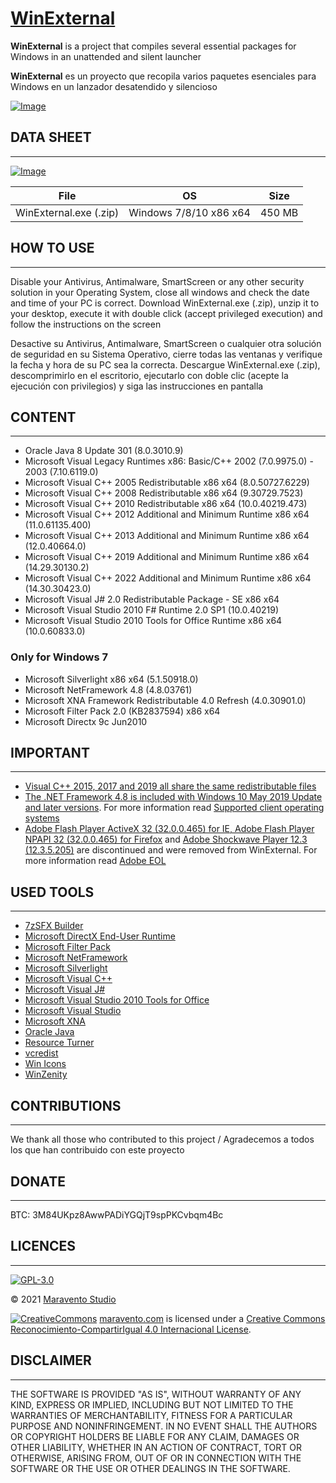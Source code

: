 # [WinExternal](https://www.maravento.com/p/winexternal.html)

**WinExternal** is a project that compiles several essential packages for Windows in an unattended and silent launcher

**WinExternal** es un proyecto que recopila varios paquetes esenciales para Windows en un lanzador desatendido y silencioso

[![Image](https://2.bp.blogspot.com/-iZ_fW9WYLHM/XOV_tAfCZkI/AAAAAAAAHW8/B-RdtgeEwX08oizgP3VDG-_kdWb95ngaQCLcBGAs/s1600/winexternal.png)](https://www.maravento.com/p/winexternal.html)

## DATA SHEET

---

[![Image](https://1.bp.blogspot.com/-Y_vVfquMvAE/WsOHgH6kY1I/AAAAAAAAD6Q/PPbPjbEBHH4YJDrcU6tE0ENbhHMroAmRQCLcBGAs/s1600/quick-download.png)](https://mega.nz/file/qY0AzITR#oneRrivVWllAvZQ5UdR958YqqlyhFM4ju-HLe4y8I64)

|File|OS|Size|
| :---: | :---: | :---: |
|WinExternal.exe (.zip)|Windows 7/8/10 x86 x64|450 MB|

## HOW TO USE

---

Disable your Antivirus, Antimalware, SmartScreen or any other security solution in your Operating System, close all windows and check the date and time of your PC is correct. Download WinExternal.exe (.zip), unzip it to your desktop, execute it with double click (accept privileged execution) and follow the instructions on the screen

Desactive su Antivirus, Antimalware, SmartScreen o cualquier otra solución de seguridad en su Sistema Operativo, cierre todas las ventanas y verifique la fecha y hora de su PC sea la correcta. Descargue WinExternal.exe (.zip), descomprimirlo en el escritorio, ejecutarlo con doble clic (acepte la ejecución con privilegios) y siga las instrucciones en pantalla

## CONTENT

---

- Oracle Java 8 Update 301 (8.0.3010.9)
- Microsoft Visual Legacy Runtimes x86: Basic/C++ 2002 (7.0.9975.0) - 2003 (7.10.6119.0)
- Microsoft Visual C++ 2005 Redistributable x86 x64 (8.0.50727.6229)
- Microsoft Visual C++ 2008 Redistributable x86 x64 (9.30729.7523)
- Microsoft Visual C++ 2010 Redistributable x86 x64 (10.0.40219.473)
- Microsoft Visual C++ 2012 Additional and Minimum Runtime x86 x64 (11.0.61135.400)
- Microsoft Visual C++ 2013 Additional and Minimum Runtime x86 x64 (12.0.40664.0)
- Microsoft Visual C++ 2019 Additional and Minimum Runtime x86 x64 (14.29.30130.2)
- Microsoft Visual C++ 2022 Additional and Minimum Runtime x86 x64 (14.30.30423.0)
- Microsoft Visual J# 2.0 Redistributable Package - SE x86 x64
- Microsoft Visual Studio 2010 F# Runtime 2.0 SP1 (10.0.40219)
- Microsoft Visual Studio 2010 Tools for Office Runtime x86 x64 (10.0.60833.0)

### Only for Windows 7

- Microsoft Silverlight x86 x64 (5.1.50918.0)
- Microsoft NetFramework 4.8 (4.8.03761)
- Microsoft XNA Framework Redistributable 4.0 Refresh (4.0.30901.0)
- Microsoft Filter Pack 2.0 (KB2837594) x86 x64
- Microsoft Directx 9c Jun2010

## IMPORTANT

---

- [Visual C++ 2015, 2017 and 2019 all share the same redistributable files](https://support.microsoft.com/en-us/help/2977003/the-latest-supported-visual-c-downloads)
- [The .NET Framework 4.8 is included with Windows 10 May 2019 Update and later versions](https://docs.microsoft.com/en-us/dotnet/framework/install/on-windows-10#net-framework-48). For more information read [Supported client operating systems](https://docs.microsoft.com/en-us/dotnet/framework/get-started/system-requirements#supported-client-operating-systems)
- [Adobe Flash Player ActiveX 32 (32.0.0.465) for IE, Adobe Flash Player NPAPI 32 (32.0.0.465) for Firefox](https://helpx.adobe.com/es/flash-player/kb/installation-problems-flash-player-windows.html) and [Adobe Shockwave Player 12.3 (12.3.5.205)](https://fpdownload.macromedia.com/pub/flashplayer/latest/help/install_flash_player.exe) are discontinued and were removed from WinExternal. For more information read [Adobe EOL](https://www.adobe.com/es/products/flashplayer/end-of-life.html#:~:text=As%20previously%20announced%20in%20July,(%E2%80%9CEOL%20Date%E2%80%9D).)

## USED TOOLS

---

- [7zSFX Builder](https://sourceforge.net/projects/s-zipsfxbuilder/)
- [Microsoft DirectX End-User Runtime](https://www.microsoft.com/en-us/download/details.aspx?id=35)
- [Microsoft Filter Pack](https://www.microsoft.com/en-us/download/details.aspx?id=50934)
- [Microsoft NetFramework](https://dotnet.microsoft.com/download/dotnet-framework)
- [Microsoft Silverlight](https://www.microsoft.com/silverlight/)
- [Microsoft Visual C++](https://support.microsoft.com/es-es/topic/descargas-m%C3%A1s-recientes-compatibles-de-visual-c-2647da03-1eea-4433-9aff-95f26a218cc0)
- [Microsoft Visual J#](https://www.microsoft.com/es-co/download/details.aspx?id=4712)
- [Microsoft Visual Studio 2010 Tools for Office](https://www.microsoft.com/es-es/download/details.aspx?id=48217)
- [Microsoft Visual Studio](https://www.microsoft.com/en-us/Download/confirmation.aspx?id=6144)
- [Microsoft XNA](https://www.microsoft.com/en-us/download/details.aspx?id=20914)
- [Oracle Java](https://www.java.com/en/download/manual.jsp)
- [Resource Turner](http://www.restuner.com/)
- [vcredist](https://github.com/abbodi1406/vcredist/releases)
- [Win Icons](http://www.iconarchive.com/show/fs-icons-by-franksouza183/Places-folder-windows-icon.html)
- [WinZenity](https://github.com/maravento/winzenity)


## CONTRIBUTIONS

---

We thank all those who contributed to this project / Agradecemos a todos los que han contribuido con este proyecto

## DONATE

---

BTC: 3M84UKpz8AwwPADiYGQjT9spPKCvbqm4Bc

## LICENCES

---

[![GPL-3.0](https://img.shields.io/badge/License-GPLv3-blue.svg)](https://www.gnu.org/licenses/gpl.txt)

© 2021 [Maravento Studio](http://www.maravento.com)

[![CreativeCommons](https://licensebuttons.net/l/by-sa/4.0/88x31.png)](http://creativecommons.org/licenses/by-sa/4.0/)
[maravento.com](http://www.maravento.com) is licensed under a [Creative Commons Reconocimiento-CompartirIgual 4.0 Internacional License](http://creativecommons.org/licenses/by-sa/4.0/).

## DISCLAIMER

---

THE SOFTWARE IS PROVIDED "AS IS", WITHOUT WARRANTY OF ANY KIND, EXPRESS OR IMPLIED, INCLUDING BUT NOT LIMITED TO THE WARRANTIES OF MERCHANTABILITY, FITNESS FOR A PARTICULAR PURPOSE AND NONINFRINGEMENT. IN NO EVENT SHALL THE AUTHORS OR COPYRIGHT HOLDERS BE LIABLE FOR ANY CLAIM, DAMAGES OR OTHER LIABILITY, WHETHER IN AN ACTION OF CONTRACT, TORT OR OTHERWISE, ARISING FROM, OUT OF OR IN CONNECTION WITH THE SOFTWARE OR THE USE OR OTHER DEALINGS IN THE SOFTWARE.
